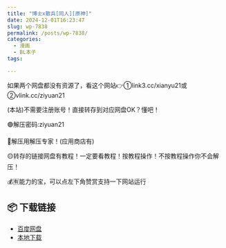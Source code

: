 ```yaml
---
title: "博士x散兵[同人][原神]"
date: 2024-12-01T16:23:47
slug: wp-7838
permalink: /posts/wp-7838/
categories:
  - 漫画
  - BL本子
tags:

---
```


如果两个网盘都没有资源了，看这个网站👉①link3.cc/xianyu21或②vlink.cc/ziyuan21

(本站)不需要注册账号！直接转存到对应网盘OK？懂吧！

🟢解压密码:ziyuan21

🔵解压用解压专家！(应用商店有)

🟡转存的链接网盘有教程！一定要看教程！按教程操作！不按教程操作你不会解压！

💰🈶能力的宝，可以点左下角赞赏支持一下网站运行

## 📦 下载链接
- [百度网盘](https://blziyuan21.com/pay-download/7838?key=4dd06d401b&down_id=0)
- [本地下载](https://blziyuan21.com/pay-download/7838?key=4dd06d401b&down_id=1)

